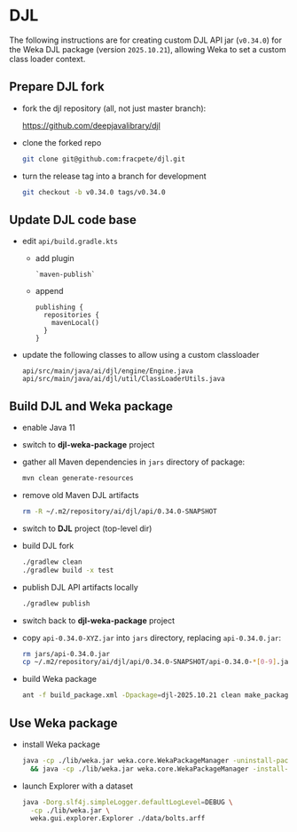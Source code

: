 # DJL

The following instructions are for creating custom DJL API jar (`v0.34.0`)
for the Weka DJL package (version `2025.10.21`), allowing Weka to set a custom 
class loader context.

## Prepare DJL fork

* fork the djl repository (all, not just master branch):

  https://github.com/deepjavalibrary/djl

* clone the forked repo

  ```bash
  git clone git@github.com:fracpete/djl.git
  ```

* turn the release tag into a branch for development

  ```bash
  git checkout -b v0.34.0 tags/v0.34.0
  ```

## Update DJL code base
  
* edit `api/build.gradle.kts`

    * add plugin
  
      ```
      `maven-publish`
      ```
      
    * append

      ```
      publishing {
        repositories {
          mavenLocal()
        }
      }
      ```

* update the following classes to allow using a custom classloader

  ```
  api/src/main/java/ai/djl/engine/Engine.java
  api/src/main/java/ai/djl/util/ClassLoaderUtils.java
  ```

## Build DJL and Weka package

* enable Java 11

* switch to **djl-weka-package** project

* gather all Maven dependencies in `jars` directory of package:

  ```bash
  mvn clean generate-resources
  ```

* remove old Maven DJL artifacts

  ```bash
  rm -R ~/.m2/repository/ai/djl/api/0.34.0-SNAPSHOT
  ```

* switch to **DJL** project (top-level dir)

* build DJL fork

  ```bash
  ./gradlew clean
  ./gradlew build -x test
  ```
  
* publish DJL API artifacts locally

  ```bash
  ./gradlew publish
  ```

* switch back to **djl-weka-package** project

* copy `api-0.34.0-XYZ.jar` into `jars` directory, replacing `api-0.34.0.jar`:

  ```bash
  rm jars/api-0.34.0.jar
  cp ~/.m2/repository/ai/djl/api/0.34.0-SNAPSHOT/api-0.34.0-*[0-9].jar jars
  ```

* build Weka package
  
  ```bash
  ant -f build_package.xml -Dpackage=djl-2025.10.21 clean make_package
  ```

## Use Weka package

* install Weka package

  ```bash
  java -cp ./lib/weka.jar weka.core.WekaPackageManager -uninstall-package djl \
    && java -cp ./lib/weka.jar weka.core.WekaPackageManager -install-package ./dist/djl-2025.10.21.zip 
  ```

* launch Explorer with a dataset

  ```bash
  java -Dorg.slf4j.simpleLogger.defaultLogLevel=DEBUG \
    -cp ./lib/weka.jar \
    weka.gui.explorer.Explorer ./data/bolts.arff
  ```
